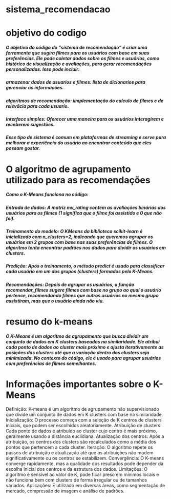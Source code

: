 # sistema_recomendacao
# objetivo do codigo
#####  O objetivo do código do "sistema de recomendação" é criar uma ferramenta que sugira filmes para os usuários com base em suas preferências. Ele pode coletar dados sobre os filmes e usuários, como histórico de visualização e avaliações, para gerar recomendações personalizadas. Isso pode incluir:
##### armazenar dados de usuarios e filmes: lista de dicionarios para gerenciar as informações.
##### algoritmos de recomendação: iimplementação do calculo de filmes e de relevâcia para  cada usuario.
##### Interface simples: Oferecer uma maneira para os usuários interagirem e receberem sugestões.
##### Esse tipo de sistema é comum em plataformas de streaming e serve para melhorar a experiência do usuário ao encontrar conteúdo que eles possam gostar.
# O algoritmo de agrupamento utilizado para as recomendações
##### Como o K-Means funciona no código:
##### Entrada de dados: A matriz mv_rating contém as avaliações binárias dos usuários para os filmes (1 significa que o filme foi assistido e 0 que não foi).
##### Treinamento do modelo: O KMeans da biblioteca scikit-learn é inicializado com n_clusters=2, indicando que queremos agrupar os usuários em 2 grupos com base nas suas preferências de filmes. O algoritmo tenta encontrar padrões nos dados para dividir os usuários em clusters.
##### Predição: Após o treinamento, o método predict é usado para classificar cada usuário em um dos grupos (clusters) formados pelo K-Means.
##### Recomendações: Depois de agrupar os usuários, a função recomendar_filmes sugere filmes com base no grupo ao qual o usuário pertence, recomendando filmes que outros usuários no mesmo grupo assistiram, mas que o usuário ainda não viu.
# resumo do k-means
##### O K-Means é um algoritmo de agrupamento que busca dividir um conjunto de dados em K clusters baseados na similaridade. Ele atribui cada ponto de dados ao cluster mais próximo e ajusta iterativamente as posições dos clusters até que a variação dentro dos clusters seja minimizada. No contexto do código, ele é usado para agrupar usuários com preferências de filmes semelhantes.
# Informações importantes sobre o K-Means
Definição: K-means é um algoritmo de agrupamento não supervisionado que divide um conjunto de dados em K clusters com base na similaridade.
Inicialização: O processo começa com a seleção de K centros de clusters iniciais, que podem ser escolhidos aleatoriamente.
Atribuição de clusters: Cada ponto de dados é atribuído ao cluster cujo centro é mais próximo, geralmente usando a distância euclidiana.
Atualização dos centros: Após a atribuição, os centros dos clusters são recalculados como a média dos pontos que pertencem a cada cluster.
Iteração: O algoritmo repete os passos de atribuição e atualização até que as atribuições não mudem significativamente ou os centros se estabilizem.
Convergência: O K-means converge rapidamente, mas a qualidade dos resultados pode depender da escolha inicial dos centros e da estrutura dos dados.
Limitações: O algoritmo é sensível ao valor de K, pode ficar preso em mínimos locais e não funciona bem com clusters de forma irregular ou de tamanhos variados.
Aplicações: É utilizado em diversas áreas, como segmentação de mercado, compressão de imagem e análise de padrões.